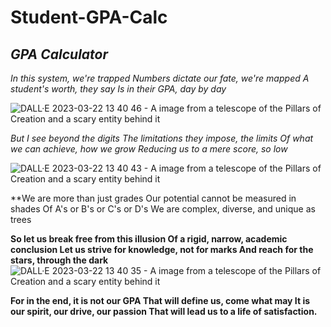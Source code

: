 # Student-GPA-Calc
 ## _GPA Calculator_

*In this system, we're trapped
Numbers dictate our fate, we're mapped
A student's worth, they say
Is in their GPA, day by day*

![DALL·E 2023-03-22 13 40 46 - A image from a telescope of the Pillars of Creation and a scary entity behind it](https://user-images.githubusercontent.com/62525324/226893437-b134dcc6-64a5-4ff8-b942-7fdf3ca7c27d.png)

*But I see beyond the digits
The limitations they impose, the limits
Of what we can achieve, how we grow
Reducing us to a mere score, so low*

![DALL·E 2023-03-22 13 40 43 - A image from a telescope of the Pillars of Creation and a scary entity behind it](https://user-images.githubusercontent.com/62525324/226893533-225f7ac7-0af2-4541-85d7-e33a207a6537.png)

**We are more than just grades
Our potential cannot be measured in shades
Of A's or B's or C's or D's
We are complex, diverse, and unique as trees

**So let us break free from this illusion
Of a rigid, narrow, academic conclusion
Let us strive for knowledge, not for marks
And reach for the stars, through the dark**
![DALL·E 2023-03-22 13 40 35 - A image from a telescope of the Pillars of Creation and a scary entity behind it](https://user-images.githubusercontent.com/62525324/226893670-948906f1-dd0c-443d-9c36-29bd5568d32b.png)

**For in the end, it is not our GPA
That will define us, come what may
It is our spirit, our drive, our passion
That will lead us to a life of satisfaction.**
